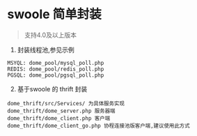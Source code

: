 swoole 简单封装
===

> 支持4.0及以上版本

1. 封装线程池,参见示例

```
MSYQL: dome_pool/mysql_poll.php
REDIS: dome_pool/redis_poll.php
PGSQL: dome_pool/pgsql_poll.php
```

2. 基于swoole 的 thrift 封装

```
dome_thrift/src/Services/ 为具体服务实现
dome_thrift/dome_server.php 服务器端
dome_thrift/dome_client.php 客户端
dome_thrift/dome_client_go.php 协程连接池版客户端,建议使用此方式
```